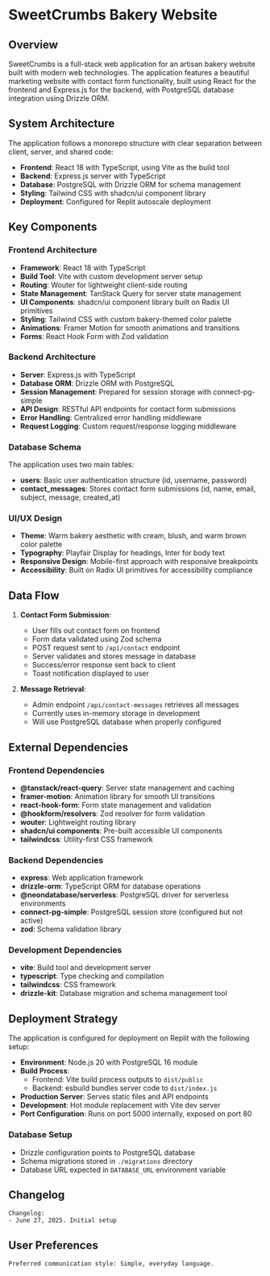 # SweetCrumbs Bakery Website

## Overview

SweetCrumbs is a full-stack web application for an artisan bakery website built with modern web technologies. The application features a beautiful marketing website with contact form functionality, built using React for the frontend and Express.js for the backend, with PostgreSQL database integration using Drizzle ORM.

## System Architecture

The application follows a monorepo structure with clear separation between client, server, and shared code:

- **Frontend**: React 18 with TypeScript, using Vite as the build tool
- **Backend**: Express.js server with TypeScript
- **Database**: PostgreSQL with Drizzle ORM for schema management
- **Styling**: Tailwind CSS with shadcn/ui component library
- **Deployment**: Configured for Replit autoscale deployment

## Key Components

### Frontend Architecture
- **Framework**: React 18 with TypeScript
- **Build Tool**: Vite with custom development server setup
- **Routing**: Wouter for lightweight client-side routing
- **State Management**: TanStack Query for server state management
- **UI Components**: shadcn/ui component library built on Radix UI primitives
- **Styling**: Tailwind CSS with custom bakery-themed color palette
- **Animations**: Framer Motion for smooth animations and transitions
- **Forms**: React Hook Form with Zod validation

### Backend Architecture
- **Server**: Express.js with TypeScript
- **Database ORM**: Drizzle ORM with PostgreSQL
- **Session Management**: Prepared for session storage with connect-pg-simple
- **API Design**: RESTful API endpoints for contact form submissions
- **Error Handling**: Centralized error handling middleware
- **Request Logging**: Custom request/response logging middleware

### Database Schema
The application uses two main tables:
- **users**: Basic user authentication structure (id, username, password)
- **contact_messages**: Stores contact form submissions (id, name, email, subject, message, created_at)

### UI/UX Design
- **Theme**: Warm bakery aesthetic with cream, blush, and warm brown color palette
- **Typography**: Playfair Display for headings, Inter for body text
- **Responsive Design**: Mobile-first approach with responsive breakpoints
- **Accessibility**: Built on Radix UI primitives for accessibility compliance

## Data Flow

1. **Contact Form Submission**:
   - User fills out contact form on frontend
   - Form data validated using Zod schema
   - POST request sent to `/api/contact` endpoint
   - Server validates and stores message in database
   - Success/error response sent back to client
   - Toast notification displayed to user

2. **Message Retrieval**:
   - Admin endpoint `/api/contact-messages` retrieves all messages
   - Currently uses in-memory storage in development
   - Will use PostgreSQL database when properly configured

## External Dependencies

### Frontend Dependencies
- **@tanstack/react-query**: Server state management and caching
- **framer-motion**: Animation library for smooth UI transitions
- **react-hook-form**: Form state management and validation
- **@hookform/resolvers**: Zod resolver for form validation
- **wouter**: Lightweight routing library
- **shadcn/ui components**: Pre-built accessible UI components
- **tailwindcss**: Utility-first CSS framework

### Backend Dependencies
- **express**: Web application framework
- **drizzle-orm**: TypeScript ORM for database operations
- **@neondatabase/serverless**: PostgreSQL driver for serverless environments
- **connect-pg-simple**: PostgreSQL session store (configured but not active)
- **zod**: Schema validation library

### Development Dependencies
- **vite**: Build tool and development server
- **typescript**: Type checking and compilation
- **tailwindcss**: CSS framework
- **drizzle-kit**: Database migration and schema management tool

## Deployment Strategy

The application is configured for deployment on Replit with the following setup:

- **Environment**: Node.js 20 with PostgreSQL 16 module
- **Build Process**: 
  - Frontend: Vite build process outputs to `dist/public`
  - Backend: esbuild bundles server code to `dist/index.js`
- **Production Server**: Serves static files and API endpoints
- **Development**: Hot module replacement with Vite dev server
- **Port Configuration**: Runs on port 5000 internally, exposed on port 80

### Database Setup
- Drizzle configuration points to PostgreSQL database
- Schema migrations stored in `./migrations` directory
- Database URL expected in `DATABASE_URL` environment variable

## Changelog

```
Changelog:
- June 27, 2025. Initial setup
```

## User Preferences

```
Preferred communication style: Simple, everyday language.
```
